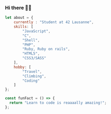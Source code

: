 ### Hi there 👋🏾

```js
let about = {
    currently : "Student at 42 Lausanne",
    skills: [
    	"JavaScript",
        "C",
        "Shell",
        "PHP",
        "Ruby, Ruby on rails",
        "HTML5",
        "CSS3/SASS"
    ],
    hobby: [
    	"Travel",
        "Climbing",
        "Coding"
    ]
};

const funFact = () => {
  return "Learn to code is reaaaally amazing!";
};
```

<!--
-----

[![jmartin's 42 stats](https://badge42.herokuapp.com/api/stats/jmartin)](https://github.com/JaeSeoKim/badge42) [![MarJC5's github stats](https://github-readme-stats.vercel.app/api?username=MarJC5&theme=vue-dark&show_icons=true)](https://github.com/MarJC5)
-->
